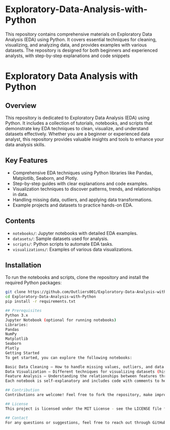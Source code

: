 # Exploratory-Data-Analysis-with-Python
This repository contains comprehensive materials on Exploratory Data Analysis (EDA) using Python. It covers essential techniques for cleaning, visualizing, and analyzing data, and provides examples with various datasets. The repository is designed for both beginners and experienced analysts, with step-by-step explanations and code snippets
# Exploratory Data Analysis with Python

## Overview
This repository is dedicated to Exploratory Data Analysis (EDA) using Python. It includes a collection of tutorials, notebooks, and scripts that demonstrate key EDA techniques to clean, visualize, and understand datasets effectively. Whether you are a beginner or experienced data analyst, this repository provides valuable insights and tools to enhance your data analysis skills.

## Key Features
- Comprehensive EDA techniques using Python libraries like Pandas, Matplotlib, Seaborn, and Plotly.
- Step-by-step guides with clear explanations and code examples.
- Visualization techniques to discover patterns, trends, and relationships in data.
- Handling missing data, outliers, and applying data transformations.
- Example projects and datasets to practice hands-on EDA.

## Contents
- `notebooks/`: Jupyter notebooks with detailed EDA examples.
- `datasets/`: Sample datasets used for analysis.
- `scripts/`: Python scripts to automate EDA tasks.
- `visualizations/`: Examples of various data visualizations.
  
## Installation
To run the notebooks and scripts, clone the repository and install the required Python packages:
```bash
git clone https://github.com/Outliers001/Exploratory-Data-Analysis-with-Python.git
cd Exploratory-Data-Analysis-with-Python
pip install -r requirements.txt

## Prerequisites
Python 3.x
Jupyter Notebook (optional for running notebooks)
Libraries:
Pandas
NumPy
Matplotlib
Seaborn
Plotly
Getting Started
To get started, you can explore the following notebooks:

Basic Data Cleaning – How to handle missing values, outliers, and data transformation.
Data Visualization – Different techniques for visualizing datasets (histograms, scatter plots, box plots, etc.).
Feature Analysis – Understanding the relationships between features through correlation, pair plots, and group-by operations.
Each notebook is self-explanatory and includes code with comments to help you understand each step of the EDA process.

## Contribution
Contributions are welcome! Feel free to fork the repository, make improvements, and submit a pull request.

## License
This project is licensed under the MIT License - see the LICENSE file for details.

## Contact
For any questions or suggestions, feel free to reach out through GitHub Issues.
